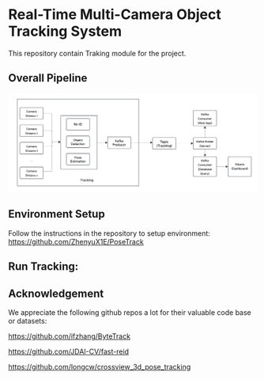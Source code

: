 # Real-Time Multi-Camera Object Tracking System
This repository contain Traking module for the project.
## Overall Pipeline

<img src="architecture.png" width="650" />

## Environment Setup
Follow the instructions in the repository to setup environment: https://github.com/ZhenyuX1E/PoseTrack

## Run Tracking:


## Acknowledgement

We appreciate the following github repos a lot for their valuable code base or datasets:

https://github.com/ifzhang/ByteTrack

https://github.com/JDAI-CV/fast-reid

https://github.com/longcw/crossview_3d_pose_tracking